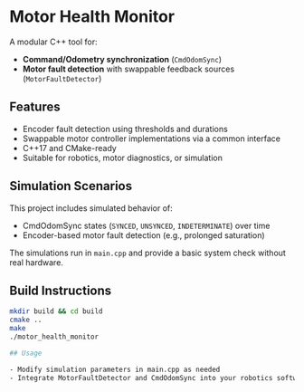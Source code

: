 # Motor Health Monitor

A modular C++ tool for:

- **Command/Odometry synchronization** (`CmdOdomSync`)
- **Motor fault detection** with swappable feedback sources (`MotorFaultDetector`)

## Features

- Encoder fault detection using thresholds and durations
- Swappable motor controller implementations via a common interface
- C++17 and CMake-ready
- Suitable for robotics, motor diagnostics, or simulation

## Simulation Scenarios

This project includes simulated behavior of:

- CmdOdomSync states (`SYNCED`, `UNSYNCED`, `INDETERMINATE`) over time
- Encoder-based motor fault detection (e.g., prolonged saturation)

The simulations run in `main.cpp` and provide a basic system check without real hardware.

## Build Instructions

```bash
mkdir build && cd build
cmake ..
make
./motor_health_monitor

## Usage

- Modify simulation parameters in main.cpp as needed
- Integrate MotorFaultDetector and CmdOdomSync into your robotics software
